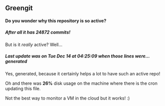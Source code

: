 ## Greengit

#### Do you wonder why this repository is so active?

##### After all it has 24872 commits!

But is it *really* active? Well...

##### Last update was on Tue Dec 14 at 04:25:09 when those lines were... generated

Yes, generated, because it certainly helps a lot to have such an active repo!

Oh and there was **26%** disk usage on the machine
where there is the cron updating this file.

Not the best way to monitor a VM in the cloud but it works! :)
